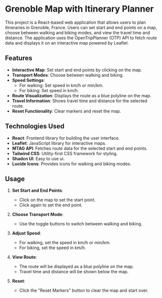 # Grenoble Map with Itinerary Planner

This project is a React-based web application that allows users to plan itineraries in Grenoble, France. Users can set start and end points on a map, choose between walking and biking modes, and view the travel time and distance. The application uses the OpenTripPlanner (OTP) API to fetch route data and displays it on an interactive map powered by Leaflet.

## Features

- **Interactive Map**: Set start and end points by clicking on the map.
- **Transport Modes**: Choose between walking and biking.
- **Speed Settings**:
    - For walking: Set speed in km/h or min/km.
    - For biking: Set speed in km/h.
- **Route Visualization**: Displays the route as a blue polyline on the map.
- **Travel Information**: Shows travel time and distance for the selected route.
- **Reset Functionality**: Clear markers and reset the map.

## Technologies Used

- **React**: Frontend library for building the user interface.
- **Leaflet**: JavaScript library for interactive maps.
- **MTAG API**: Fetches route data for the selected start and end points.
- **Tailwind CSS**: Utility-first CSS framework for styling.
- **Shadcn UI**: Easy to use ui.
- **Lucide Icons**: Provides icons for walking and biking modes.

## Usage

1. **Set Start and End Points**:
    - Click on the map to set the start point.
    - Click again to set the end point.

2. **Choose Transport Mode**:
    - Use the toggle buttons to switch between walking and biking.

3. **Adjust Speed**:
    - For walking, set the speed in km/h or min/km.
    - For biking, set the speed in km/h.

4. **View Route**:
    - The route will be displayed as a blue polyline on the map.
    - Travel time and distance will be shown below the map.

5. **Reset**:
    - Click the "Reset Markers" button to clear the map and start over.